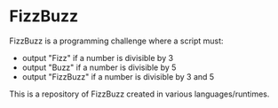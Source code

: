 # FizzBuzz <br>
FizzBuzz is a programming challenge where a script must:
- output "Fizz" if a number is divisible by 3
- output "Buzz" if a number is divisible by 5
- output "FizzBuzz" if a number is divisible by 3 and 5

This is a repository of FizzBuzz created in various languages/runtimes.

